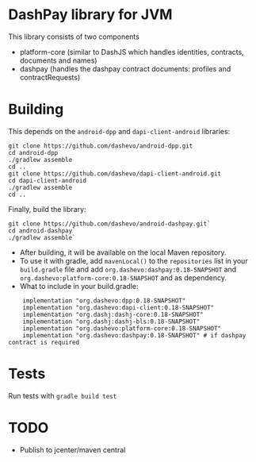 # DashPay library for JVM
This library consists of two components
- platform-core (similar to DashJS which handles identities, contracts, documents and names)
- dashpay (handles the dashpay contract documents: profiles and contractRequests)

# Building
This depends on the `android-dpp` and `dapi-client-android` libraries:
```
git clone https://github.com/dashevo/android-dpp.git
cd android-dpp
./gradlew assemble
cd ..
git clone https://github.com/dashevo/dapi-client-android.git
cd dapi-client-android
./gradlew assemble
cd ..
```
Finally, build the library:
```
git clone https://github.com/dashevo/android-dashpay.git`
cd android-dashpay`
./gradlew assemble`
```
- After building, it will be available on the local Maven repository.
- To use it with gradle, add `mavenLocal()` to the `repositories` list in your `build.gradle` file and add `org.dashevo:dashpay:0.18-SNAPSHOT` and `org.dashevo:platform-core:0.18-SNAPSHOT` and as dependency. 
- What to include in your build.gradle:
```
    implementation "org.dashevo:dpp:0.18-SNAPSHOT"
    implementation "org.dashevo:dapi-client:0.18-SNAPSHOT"
    implementation "org.dashj:dashj-core:0.18-SNAPSHOT"
    implementation "org.dashj:dashj-bls:0.18-SNAPSHOT"
    implementation "org.dashevo:platform-core:0.18-SNAPSHOT"
    implementation "org.dashevo:dashpay:0.18-SNAPSHOT" # if dashpay contract is required
```
# Tests
Run tests with `gradle build test`

# TODO
- Publish to jcenter/maven central
